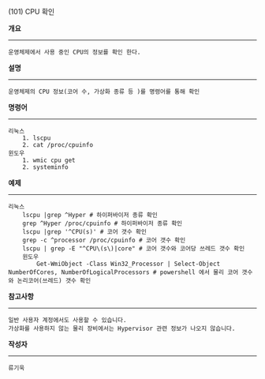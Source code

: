 (101) CPU 확인

**개요**
***
	운영체제에서 사용 중인 CPU의 정보를 확인 한다.

**설명**
***
	운영체제의 CPU 정보(코어 수, 가상화 종류 등 )를 명령어를 통해 확인


**명령어**
***
	리눅스
		1. lscpu
		2. cat /proc/cpuinfo
	윈도우
		1. wmic cpu get
		2. systeminfo


**예제**
***
	리눅스
		lscpu |grep ^Hyper # 하이퍼바이저 종류 확인
		grep ^Hyper /proc/cpuinfo # 하이퍼바이저 종류 확인
		lscpu |grep '^CPU(s)' # 코어 갯수 확인
		grep -c ^processor /proc/cpuinfo # 코어 갯수 확인
  		lscpu | grep -E "^CPU\(s\)|core" # 코어 갯수와 코어당 쓰레드 갯수 확인
    	윈도우
     		Get-WmiObject -Class Win32_Processor | Select-Object NumberOfCores, NumberOfLogicalProcessors # powershell 에서 물리 코어 갯수와 논리코어(쓰레드) 갯수 확인


**참고사항**
***
	일반 사용자 계정에서도 사용할 수 있습니다.
	가상화를 사용하지 않는 물리 장비에서는 Hypervisor 관련 정보가 나오지 않습니다.

**작성자**
***
	류기욱
